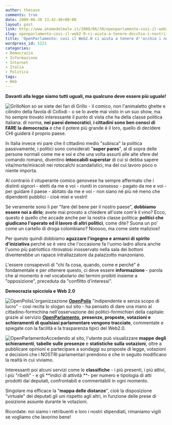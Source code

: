 ```yaml
---
author: thesave
comments: true
date: 2009-06-30 13:42:46+00:00
layout: post
link: http://www.atomodelmale.it/2009/06/30/openparlamento-cosi-il-web2-0-ci-aiuta-a-tenere-docchio-i-nostri-dipendenti/
slug: openparlamento-cosi-il-web2-0-ci-aiuta-a-tenere-docchio-i-nostri-dipendenti
title: 'OpenParlamento: così il Web2.0 ci aiuta a tenere d''occhio i nostri "dipendenti"'
wordpress_id: 5121
categories:
- Democrazia
- Informazione
- Internet
- Italia
- Politica
tags:
- Web
---
```


**Davanti alla legge siamo tutti uguali, ma qualcuno deve essere più uguale!**

![Grillo](http://www.atomodelmale.it/wp-content/uploads/2009/06/grillo01.jpg)Non so se siete dei fan di Grillo - il comico, non l'animaletto ghette e cilindro della favola di Collodi - o se lo avete mai visto in un suo show, ma ho sempre trovato interessante il punto di vista che ha della classe politica italiana: di norma, **nei paesi democratici**, **i cittadini sono ben consci di FARE la democrazia** e che il potere più grande è il loro, quello di decidere CHI guiderà il proprio paese.

In Italia invece mi pare che il cittadino medio "subisca" la politica passivamente, i politici sono considerati "**super pares**", al di sopra delle persone normali come me e voi e che una volta assurti alle alte sfere del comando romano, diventino **intoccabili superstar** di cui si debba sapere vita/morte/miracoli nei rotocalchi scandalistici, ma del cui lavoro poco o niente importa.

Al contrario il vituperante comico genovese ha sempre affermato che i distinti signori - eletti da me e voi - riuniti in consesso - pagato da me e voi - per guidare il paese - abitato da me e voi - non siano né più né meno che dipendenti pubblici - cioè miei e vostri!

Se veramente sono lì per "fare del bene per il nostro paese", **dobbiamo essere noi a dirlo**; avete mai provato a chiedere all'oste com'è il vino? Ecco, questo è quello che accade anche per la nostra classe politica: **politici che giudicano l'operato ed il lavoro di altri politici**, come dite? Suona un po' come un cartello di droga colombiano? Nooooo, ma come siete maliziosi!<!-- more -->

Per questo quindi dobbiamo **aguzzare l'ingegno e armarci di spirito d'iniziativa** perché se è vero che l'occasione fa l'uomo ladro allora anche l'uomo più patriottico ritrovatosi inosservato nella sala dei bottoni diventerebbe un rapace intrallazzatore da palazzotto manzoniano.

L'essere consapevoli di "chi fa cosa, quando, come e perché" è fondamentale e per ottenere questo, ci deve essere **informazione** - parola che al momento è nel vocabolario dei termini proibiti insieme a "opposizione", preceduta da "conflitto d'interessi".

**Democrazia spicciola e Web 2.0**

![OpenPolis](http://www.atomodelmale.it/wp-content/uploads/2009/06/openpolis-alpha.png)L'organizzazione **[OpenPolis](http://www.openpolis.it/)** "indipendente e senza scopo di lucro" - così recita lo slogan sul sito - ha pensato di dare una mano al cittadino-formichina nell'osservazione dei politici-formichieri della capitale: grazie al servizio **[OpenParlamento](http://parlamento.openpolis.it/),** **presenze, proposte, votazioni e schieramenti di qualsiasi parlamentare vengono tracciate**, commentate e spiegate con la facilità e la trasparenza tipici del Web2.0.

![OpenParlamento](http://www.atomodelmale.it/wp-content/uploads/2009/06/logo-openparlamento.png)Accedendo al sito, l'utente può visualizzare **mappe** **degli** **schieramenti**, **tabelle** **sulle** **presenze** e **statistiche** **sulla** **votazioni**, oltre a pubblicare opinioni e partecipare a sondaggi su proposte di legge, votazioni e decisioni che i NOSTRI parlamentari prendono e che in seguito modificano la realtà in cui viviamo.

Interessanti poi alcuni servizi come le **classifiche** - i più presenti, i più attivi, i più "ribelli" - e gli **indici di attività **- per numero e tipologia di atti prodotti dai deputati, confrontabili e commentabili in ogni momento.

Singolare ma efficace la "**mappa delle distanze**", cioè la disposizione "virtuale" dei deputati gli uni rispetto agli altri, in funzione delle prese di posizione assunte durante le votazioni.

Ricordate: noi siamo i retribuenti e loro i nostri stipendiati, rimaniamo vigili se vogliamo che lavorino bene!
